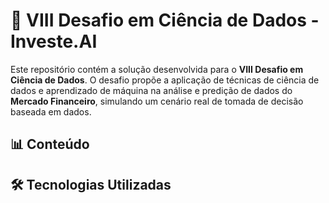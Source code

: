 # 🧠 VIII Desafio em Ciência de Dados - Investe.AI
Este repositório contém a solução desenvolvida para o **VIII Desafio em Ciência de Dados**. O desafio propõe a aplicação de técnicas de ciência de dados e aprendizado de máquina na análise e predição de dados do **Mercado Financeiro**, simulando um cenário real de tomada de decisão baseada em dados.

## 📊 Conteúdo



## 🛠️ Tecnologias Utilizadas

